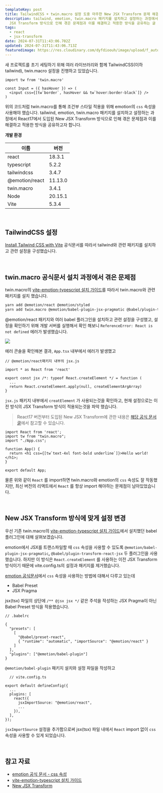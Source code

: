 ```yaml
---
templateKey: post
title: TailwindCSS + twin.macro 설정 도중 마주한 New JSX Transform 문제 해결기
description: tailwind, emotion, twin.macro 패키지를 설치하고 설정하는 과정에서 React17에서 도입된 New
  JSX Transform 방식으로 인해 겪은 문제점과 이를 해결하고 적용한 방식을 공유하는 글 입니다.
tags:
  - react
  - jsx-transform
date: 2024-07-31T11:43:06.702Z
updated: 2024-07-31T11:43:06.713Z
featuredimage: https://res.cloudinary.com/dyfdioouh/image/upload/f_auto,q_auto/c_auto,h_250,w_250/v1722427145/%EC%A0%9C%EB%AA%A9_%EC%97%86%EC%9D%8C_nums1a.png
---
```

새 프로젝트를 초기 세팅하기 위해 여러 라이브러리와 함께 TailwindCSS(이하 tailwind), twin.macro 설정을 진행하고 있었습니다.

```tsx
import tw from 'twin.macro'

const Input = ({ hasHover }) => (
  <input css={[tw`border`, hasHover && tw`hover:border-black`]} />
)
```

위의 코드처럼 twin.macro를 통해 조건부 스타일 적용을 위해 emotion의 `css` 속성을 사용해야 했습니다. tailwind, emotion, twin.macro 패키지를 설치하고 설정하는 과정에서 React17에서 도입된 New JSX Transform 방식으로 인해 겪은 문제점과 이를 해결하고 적용한 방식을 공유하고자 합니다.

**개발 환경**

| 이름             | 버전      |
| -------------- | ------- |
| react          | 18.3.1  |
| typescript     | 5.2.2   |
| tailwindcss    | 3.4.7   |
| @emotion/react | 11.13.0 |
| twin.macro     | 3.4.1   |
| Node           | 20.15.1 |
| Vite           | 5.3.4   |

<br/>

## TailwindCSS 설정

[Install Tailwind CSS with Vite](https://tailwindcss.com/docs/guides/vite) 공식문서를 따라서 tailwind와 관련 패키지를 설치하고 관련 설정을 구성했습니다.

<br/>

## twin.macro 공식문서 설치 과정에서 겪은 문제점

twin.macro의 [vite-emotion-typescript 설치 가이드](https://github.com/ben-rogerson/twin.examples/tree/master/vite-emotion-typescript)를 따라서 twin.macro와 관련 패키지를 설치 했습니다.

```bash
yarn add @emotion/react @emotion/styled
yarn add twin.macro @emotion/babel-plugin-jsx-pragmatic @babel/plugin-transform-react-jsx babel-plugin-macros tailwindcss --dev
```

@emotion/react 패키지와 여러 babel 플러그인을 설치하고 관련 설정을 구성했고, 설정을 확인하기 위해 개발 서버를 실행해서 확인 해보니 `ReferenceError: React is not defined` 에러가 발생했습니다.

![](https://res.cloudinary.com/dyfdioouh/image/upload/v1722426467/Untitled_k6imua.png)

에러 콘솔을 확인해본 결과, `App.tsx` 내부에서 에러가 발생했고  

```tsx
// @emotion/react패키지 내부의 jsx.js

import * as React from 'react'

export const jsx /*: typeof React.createElement */ = function (
  ...
  return React.createElement.apply(null, createElementArgArray)
}
```

`jsx.js`  패키지 내부에서  `creatElement` 가 사용되는것을 확인하고, 현재 설정으로는 이전 방식의 JSX Transform 방식이 적용되는것을 파악 했습니다.

> React17 버전부터 도입된 New JSX Transform에 관한 내용은 [해당 공식 문서 글](https://legacy.reactjs.org/blog/2020/09/22/introducing-the-new-jsx-transform.html)에서 참고할 수 있습니다.

```tsx
import React from 'react';
import tw from "twin.macro";
import "./App.css";

function App() {
  return <h1 css={[tw`text-4xl font-bold underline`]}>Hello world!</h1>;
}

export default App;
```

물론 위와 같이 `React` 를 import하면 twin.macro와 emotion의 `css` 속성도 잘 작동했지만, 최신 버전의 리액트에서 `React` 를 항상 import 해야하는 문제점이 남아있었습니다.

<br/>

## New JSX Transform 방식에 맞게 설정 변경

우선 기존 twin.macro의 [vite-emotion-typescript 설치 가이드](https://github.com/ben-rogerson/twin.examples/tree/master/vite-emotion-typescript)에서 설치했던 babel 플러그인에 대해 살펴보겠습니다. 

emotion에서 JSX를 트랜스파일할 때 `css` 속성을 사용할 수 있도록 `@emotion/babel-plugin-jsx-pragmatic`**,** `@babel/plugin-transform-react-jsx` 두 플러그인을 사용 했습니다. 하지만 이 방식은 `React.createElement` 를 사용하는 이전 JSX Transform 방식이기 때문에 vite.config.ts의 설정과 패키지를 제거했습니다.

[emotion 공식문서](https://emotion.sh/docs/css-prop)에서 `css` 속성을 사용하는 방법에 대해서 다루고 있는데

* Babel Preset
* JSX Pragma

jsx(tsx) 파일의 상단에  `/** @jsx jsx */` 같은 주석을 작성하는 JSX Pragma이 아닌 Babel Preset 방식을 적용했습니다.

```tsx
// .babelrc

{
  "presets": [
    [
      "@babel/preset-react",
      { "runtime": "automatic", "importSource": "@emotion/react" }
    ]
  ],
  "plugins": ["@emotion/babel-plugin"]
}
```

`@emotion/babel-plugin` 패키지 설치와 설정 파일을 작성하고

```tsx
  // vite.config.ts
  
export default defineConfig({
  ...
  plugins: [
    react({
      jsxImportSource: "@emotion/react",
      ...
    }),
  ],
});
```

`jsxImportSource` 설정을 추가함으로써 jsx(tsx) 파일 내에서 `React`  import 없이 `css`  속성을 사용할 수 있게 되었습니다.

<br/>

## 참고 자료

* [emotion 공식 문서 - css 속성](https://emotion.sh/docs/css-prop)
* [vite-emotion-typescript 설치 가이드](https://github.com/ben-rogerson/twin.examples/tree/master/vite-emotion-typescript)
* [New JSX Transform](https://legacy.reactjs.org/blog/2020/09/22/introducing-the-new-jsx-transform.html)